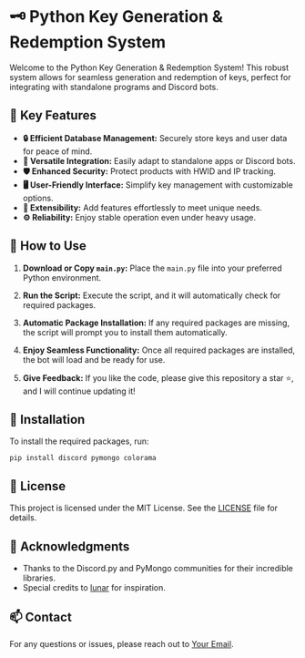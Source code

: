 # 🗝️ Python Key Generation & Redemption System

Welcome to the Python Key Generation & Redemption System! This robust system allows for seamless generation and redemption of keys, perfect for integrating with standalone programs and Discord bots.

## 🚀 Key Features

- **🔒 Efficient Database Management:** Securely store keys and user data for peace of mind.
- **🔗 Versatile Integration:** Easily adapt to standalone apps or Discord bots.
- **🛡️ Enhanced Security:** Protect products with HWID and IP tracking.
- **🖥️ User-Friendly Interface:** Simplify key management with customizable options.
- **🔧 Extensibility:** Add features effortlessly to meet unique needs.
- **⚙️ Reliability:** Enjoy stable operation even under heavy usage.

## 📜 How to Use

1. **Download or Copy `main.py`:** Place the `main.py` file into your preferred Python environment.

2. **Run the Script:** Execute the script, and it will automatically check for required packages.

3. **Automatic Package Installation:** If any required packages are missing, the script will prompt you to install them automatically.

4. **Enjoy Seamless Functionality:** Once all required packages are installed, the bot will load and be ready for use.

5. **Give Feedback:** If you like the code, please give this repository a star ⭐, and I will continue updating it!

## 🔧 Installation

To install the required packages, run:

    pip install discord pymongo colorama

## 📄 License

This project is licensed under the MIT License. See the [LICENSE](LICENSE.md) file for details.

## 🌟 Acknowledgments

- Thanks to the Discord.py and PyMongo communities for their incredible libraries.
- Special credits to [lunar](#) for inspiration.

## 📫 Contact

For any questions or issues, please reach out to [Your Email](mailto:lunaringsgg@gmail.com).
